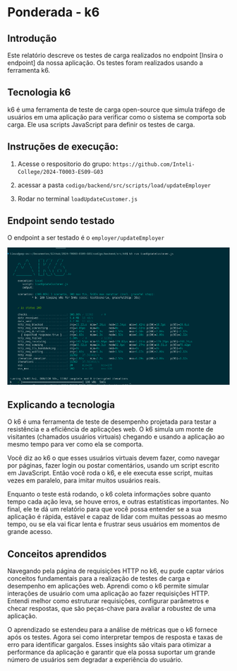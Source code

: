 # Ponderada - k6

## Introdução
Este relatório descreve os testes de carga realizados no endpoint [Insira o endpoint] da nossa aplicação. Os testes foram realizados usando a ferramenta k6.

## Tecnologia k6
k6 é uma ferramenta de teste de carga open-source que simula tráfego de usuários em uma aplicação para verificar como o sistema se comporta sob carga. Ele usa scripts JavaScript para definir os testes de carga.

## Instruções de execução:

1. Acesse o respositorio do grupo: ``` https://github.com/Inteli-College/2024-T0003-ES09-G03 ```

2. acessar a pasta ``` codigo/backend/src/scripts/load/updateEmployer ```

3. Rodar no terminal ``` loadUpdateCustomer.js ```

## Endpoint sendo testado

O endpoint a ser testado é o ``` employer/updateEmployer ```

<img src="./Captura de tela de 2024-03-22 09-58-13.png"> </img>

## Explicando a tecnologia

O k6 é uma ferramenta de teste de desempenho projetada para testar a resistência e a eficiência de aplicações web. O k6 simula um monte de visitantes (chamados usuários virtuais) chegando e usando a aplicação ao mesmo tempo para ver como ela se comporta.

Você diz ao k6 o que esses usuários virtuais devem fazer, como navegar por páginas, fazer login ou postar comentários, usando um script escrito em JavaScript. Então você roda o k6, e ele executa esse script, muitas vezes em paralelo, para imitar muitos usuários reais.

Enquanto o teste está rodando, o k6 coleta informações sobre quanto tempo cada ação leva, se houve erros, e outras estatísticas importantes. No final, ele te dá um relatório para que você possa entender se a sua aplicação é rápida, estável e capaz de lidar com muitas pessoas ao mesmo tempo, ou se ela vai ficar lenta e frustrar seus usuários em momentos de grande acesso.

## Conceitos aprendidos

Navegando pela página de requisições HTTP no k6, eu pude captar vários conceitos fundamentais para a realização de testes de carga e desempenho em aplicações web. Aprendi como o k6 permite simular interações de usuário com uma aplicação ao fazer requisições HTTP. Entendi melhor como estruturar requisições, configurar parâmetros e checar respostas, que são peças-chave para avaliar a robustez de uma aplicação.

O aprendizado se estendeu para a análise de métricas que o k6 fornece após os testes. Agora sei como interpretar tempos de resposta e taxas de erro para identificar gargalos. Esses insights são vitais para otimizar a performance da aplicação e garantir que ela possa suportar um grande número de usuários sem degradar a experiência do usuário.

